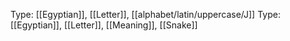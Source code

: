 Type: [[Egyptian]], [[Letter]], [[alphabet/latin/uppercase/J]]
Type: [[Egyptian]], [[Letter]], [[Meaning]], [[Snake]]